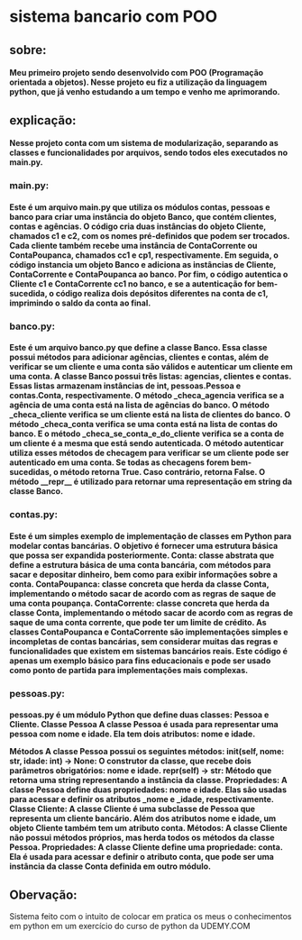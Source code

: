 # sistema bancario com POO

## sobre:
<h4>Meu primeiro projeto sendo desenvolvido com POO (Programação orientada a objetos).
Nesse projeto eu fiz a utilização da linguagem python, que já venho estudando a um tempo e venho me aprimorando.</h4>

## explicação:
<h4>Nesse projeto conta com um sistema de modularização, separando as classes e funcionalidades por arquivos, sendo todos eles executados no main.py.</h4>

### main.py:
<h4>
Este é um arquivo main.py que utiliza os módulos contas, pessoas e banco para criar uma instância do objeto Banco, que contém clientes, contas e agências. O código cria duas instâncias do objeto Cliente, chamados c1 e c2, com os nomes pré-definidos que podem ser trocados. Cada cliente também recebe uma instância de ContaCorrente ou ContaPoupanca, chamados cc1 e cp1, respectivamente.
Em seguida, o código instancia um objeto Banco e adiciona as instâncias de Cliente, ContaCorrente e ContaPoupanca ao banco.
Por fim, o código autentica o Cliente c1 e ContaCorrente cc1 no banco, e se a autenticação for bem-sucedida, o código realiza dois depósitos diferentes na conta de c1, imprimindo o saldo da conta ao final.
</h4>

### banco.py:
<h4>
Este é um arquivo banco.py que define a classe Banco. Essa classe possui métodos para adicionar agências, clientes e contas, além de verificar se um cliente e uma conta são válidos e autenticar um cliente em uma conta. A classe Banco possui três listas: agencias, clientes e contas. Essas listas armazenam instâncias de int, pessoas.Pessoa e contas.Conta, respectivamente.
O método _checa_agencia verifica se a agência de uma conta está na lista de agências do banco. O método _checa_cliente verifica se um cliente está na lista de clientes do banco. O método _checa_conta verifica se uma conta está na lista de contas do banco. E o método _checa_se_conta_e_do_cliente verifica se a conta de um cliente é a mesma que está sendo autenticada.
O método autenticar utiliza esses métodos de checagem para verificar se um cliente pode ser autenticado em uma conta. Se todas as checagens forem bem-sucedidas, o método retorna True. Caso contrário, retorna False.
O método __repr__ é utilizado para retornar uma representação em string da classe Banco.
</h4>

### contas.py:
<h4>
  Este é um simples exemplo de implementação de classes em Python para modelar contas bancárias. O objetivo é fornecer uma estrutura básica que possa ser expandida posteriormente. Conta: classe abstrata que define a estrutura básica de uma conta bancária, com métodos para sacar e depositar dinheiro, bem como para exibir informações sobre a conta.
ContaPoupanca: classe concreta que herda da classe Conta, implementando o método sacar de acordo com as regras de saque de uma conta poupança.
ContaCorrente: classe concreta que herda da classe Conta, implementando o método sacar de acordo com as regras de saque de uma conta corrente, que pode ter um limite de crédito.
As classes ContaPoupanca e ContaCorrente são implementações simples e incompletas de contas bancárias, sem considerar muitas das regras e funcionalidades que existem em sistemas bancários reais. Este código é apenas um exemplo básico para fins educacionais e pode ser usado como ponto de partida para implementações mais complexas.
</h4>


### pessoas.py:
<h4>
pessoas.py é um módulo Python que define duas classes: Pessoa e Cliente. Classe Pessoa
A classe Pessoa é usada para representar uma pessoa com nome e idade. Ela tem dois atributos: nome e idade.

Métodos
A classe Pessoa possui os seguintes métodos:
__init__(self, nome: str, idade: int) -> None: O construtor da classe, que recebe dois parâmetros obrigatórios: nome e idade.
__repr__(self) -> str: Método que retorna uma string representando a instância da classe.
Propriedades: A classe Pessoa define duas propriedades: nome e idade. Elas são usadas para acessar e definir os atributos _nome e _idade, respectivamente.
Classe Cliente: A classe Cliente é uma subclasse de Pessoa que representa um cliente bancário. Além dos atributos nome e idade, um objeto Cliente também tem um atributo conta. Métodos: A classe Cliente não possui métodos próprios, mas herda todos os métodos da classe Pessoa. Propriedades: A classe Cliente define uma propriedade: conta. Ela é usada para acessar e definir o atributo conta, que pode ser uma instância da classe Conta definida em outro módulo.
</h4>

## Obervação:
Sistema feito com o intuito de colocar em pratica os meus o conhecimentos em python em um exercício do curso de python da UDEMY.COM















